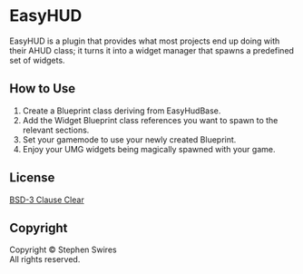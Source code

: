 ﻿# EasyHUD
EasyHUD is a plugin that provides what most projects end up doing
with their AHUD class; it turns it into a widget manager that spawns
a predefined set of widgets.

## How to Use
1. Create a Blueprint class deriving from EasyHudBase.
2. Add the Widget Blueprint class references you want to spawn to the
relevant sections.
3. Set your gamemode to use your newly created Blueprint.
4. Enjoy your UMG widgets being magically spawned with your game.

## License
[BSD-3 Clause Clear](LICENSE)

## Copyright
Copyright © Stephen Swires  
All rights reserved.